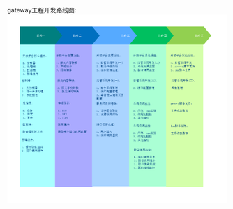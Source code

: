 gateway工程开发路线图:
![image](https://github.com/singedli/gateway/blob/develop/src/main/resources/img/roadmap.png)
